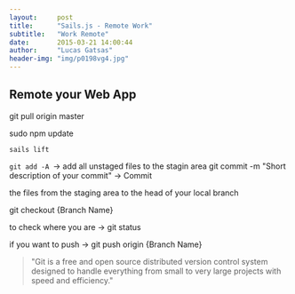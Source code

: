 ```yaml
---
layout:     post
title:      "Sails.js - Remote Work"
subtitle:   "Work Remote"
date:       2015-03-21 14:00:44
author:     "Lucas Gatsas"
header-img: "img/p0198vg4.jpg"
---
```

<h2 class="section-heading"><strong>Remote your Web App</strong> </h2>




git pull origin master

sudo npm update

<code>sails lift</code>


<code>git add -A </code>-> add all unstaged files to the stagin area
git commit -m "Short description of your commit" -> Commit 


the files from the staging area to the head of your local branch



git checkout {Branch Name}

to check where you are -> git status

 if you want to push -> git push origin {Branch Name}



<blockquote>
	"Git is a free and open source distributed version control system designed to handle everything from small to very large projects with speed and efficiency."
</blockquote>